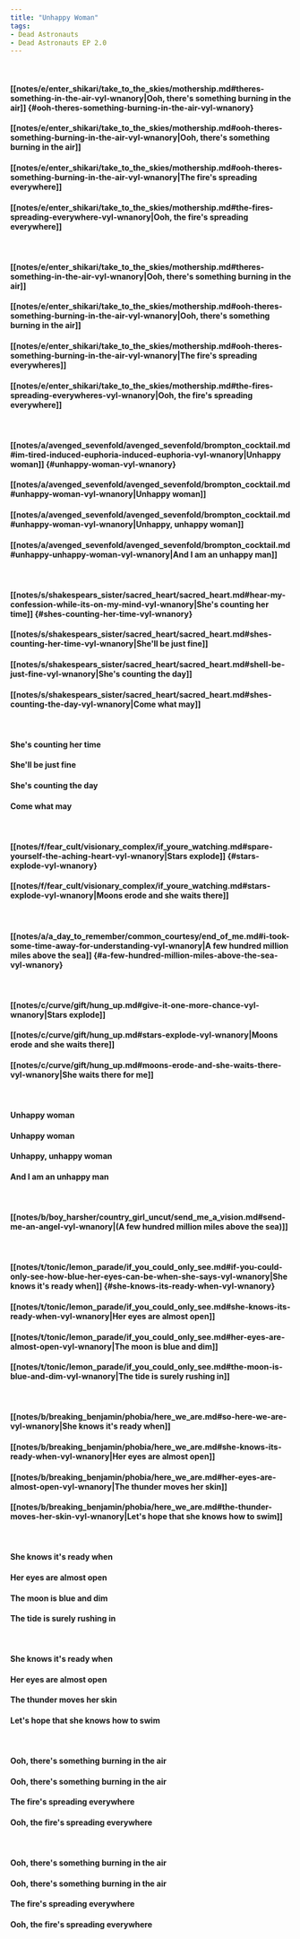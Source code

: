 ```yaml
---
title: "Unhappy Woman"
tags:
- Dead Astronauts
- Dead Astronauts EP 2.0
---
```

&nbsp;
#### [[notes/e/enter_shikari/take_to_the_skies/mothership.md#theres-something-in-the-air-vyl-wnanory|Ooh, there's something burning in the air]] {#ooh-theres-something-burning-in-the-air-vyl-wnanory}
#### [[notes/e/enter_shikari/take_to_the_skies/mothership.md#ooh-theres-something-burning-in-the-air-vyl-wnanory|Ooh, there's something burning in the air]]
#### [[notes/e/enter_shikari/take_to_the_skies/mothership.md#ooh-theres-something-burning-in-the-air-vyl-wnanory|The fire's spreading everywhere]]
#### [[notes/e/enter_shikari/take_to_the_skies/mothership.md#the-fires-spreading-everywhere-vyl-wnanory|Ooh, the fire's spreading everywhere]]
&nbsp;
#### [[notes/e/enter_shikari/take_to_the_skies/mothership.md#theres-something-in-the-air-vyl-wnanory|Ooh, there's something burning in the air]]
#### [[notes/e/enter_shikari/take_to_the_skies/mothership.md#ooh-theres-something-burning-in-the-air-vyl-wnanory|Ooh, there's something burning in the air]]
#### [[notes/e/enter_shikari/take_to_the_skies/mothership.md#ooh-theres-something-burning-in-the-air-vyl-wnanory|The fire's spreading everywheres]]
#### [[notes/e/enter_shikari/take_to_the_skies/mothership.md#the-fires-spreading-everywheres-vyl-wnanory|Ooh, the fire's spreading everywhere]]
&nbsp;
#### [[notes/a/avenged_sevenfold/avenged_sevenfold/brompton_cocktail.md#im-tired-induced-euphoria-induced-euphoria-vyl-wnanory|Unhappy woman]] {#unhappy-woman-vyl-wnanory}
#### [[notes/a/avenged_sevenfold/avenged_sevenfold/brompton_cocktail.md#unhappy-woman-vyl-wnanory|Unhappy woman]]
#### [[notes/a/avenged_sevenfold/avenged_sevenfold/brompton_cocktail.md#unhappy-woman-vyl-wnanory|Unhappy, unhappy woman]]
#### [[notes/a/avenged_sevenfold/avenged_sevenfold/brompton_cocktail.md#unhappy-unhappy-woman-vyl-wnanory|And I am an unhappy man]]
&nbsp;
#### [[notes/s/shakespears_sister/sacred_heart/sacred_heart.md#hear-my-confession-while-its-on-my-mind-vyl-wnanory|She's counting her time]] {#shes-counting-her-time-vyl-wnanory}
#### [[notes/s/shakespears_sister/sacred_heart/sacred_heart.md#shes-counting-her-time-vyl-wnanory|She'll be just fine]]
#### [[notes/s/shakespears_sister/sacred_heart/sacred_heart.md#shell-be-just-fine-vyl-wnanory|She's counting the day]]
#### [[notes/s/shakespears_sister/sacred_heart/sacred_heart.md#shes-counting-the-day-vyl-wnanory|Come what may]]
&nbsp;
#### She's counting her time
#### She'll be just fine
#### She's counting the day
#### Come what may
&nbsp;
#### [[notes/f/fear_cult/visionary_complex/if_youre_watching.md#spare-yourself-the-aching-heart-vyl-wnanory|Stars explode]] {#stars-explode-vyl-wnanory}
#### [[notes/f/fear_cult/visionary_complex/if_youre_watching.md#stars-explode-vyl-wnanory|Moons erode and she waits there]]
&nbsp;
#### [[notes/a/a_day_to_remember/common_courtesy/end_of_me.md#i-took-some-time-away-for-understanding-vyl-wnanory|A few hundred million miles above the sea]] {#a-few-hundred-million-miles-above-the-sea-vyl-wnanory}
&nbsp;
#### [[notes/c/curve/gift/hung_up.md#give-it-one-more-chance-vyl-wnanory|Stars explode]]
#### [[notes/c/curve/gift/hung_up.md#stars-explode-vyl-wnanory|Moons erode and she waits there]]
#### [[notes/c/curve/gift/hung_up.md#moons-erode-and-she-waits-there-vyl-wnanory|She waits there for me]]
&nbsp;
#### Unhappy woman
#### Unhappy woman
#### Unhappy, unhappy woman
#### And I am an unhappy man
&nbsp;
#### [[notes/b/boy_harsher/country_girl_uncut/send_me_a_vision.md#send-me-an-angel-vyl-wnanory|(A few hundred million miles above the sea)]]
&nbsp;
#### [[notes/t/tonic/lemon_parade/if_you_could_only_see.md#if-you-could-only-see-how-blue-her-eyes-can-be-when-she-says-vyl-wnanory|She knows it's ready when]] {#she-knows-its-ready-when-vyl-wnanory}
#### [[notes/t/tonic/lemon_parade/if_you_could_only_see.md#she-knows-its-ready-when-vyl-wnanory|Her eyes are almost open]]
#### [[notes/t/tonic/lemon_parade/if_you_could_only_see.md#her-eyes-are-almost-open-vyl-wnanory|The moon is blue and dim]]
#### [[notes/t/tonic/lemon_parade/if_you_could_only_see.md#the-moon-is-blue-and-dim-vyl-wnanory|The tide is surely rushing in]]
&nbsp;
#### [[notes/b/breaking_benjamin/phobia/here_we_are.md#so-here-we-are-vyl-wnanory|She knows it's ready when]]
#### [[notes/b/breaking_benjamin/phobia/here_we_are.md#she-knows-its-ready-when-vyl-wnanory|Her eyes are almost open]]
#### [[notes/b/breaking_benjamin/phobia/here_we_are.md#her-eyes-are-almost-open-vyl-wnanory|The thunder moves her skin]]
#### [[notes/b/breaking_benjamin/phobia/here_we_are.md#the-thunder-moves-her-skin-vyl-wnanory|Let's hope that she knows how to swim]]
&nbsp;
#### She knows it's ready when
#### Her eyes are almost open
#### The moon is blue and dim
#### The tide is surely rushing in
&nbsp;
#### She knows it's ready when
#### Her eyes are almost open
#### The thunder moves her skin
#### Let's hope that she knows how to swim
&nbsp;
#### Ooh, there's something burning in the air
#### Ooh, there's something burning in the air
#### The fire's spreading everywhere
#### Ooh, the fire's spreading everywhere
&nbsp;
#### Ooh, there's something burning in the air
#### Ooh, there's something burning in the air
#### The fire's spreading everywhere
#### Ooh, the fire's spreading everywhere
